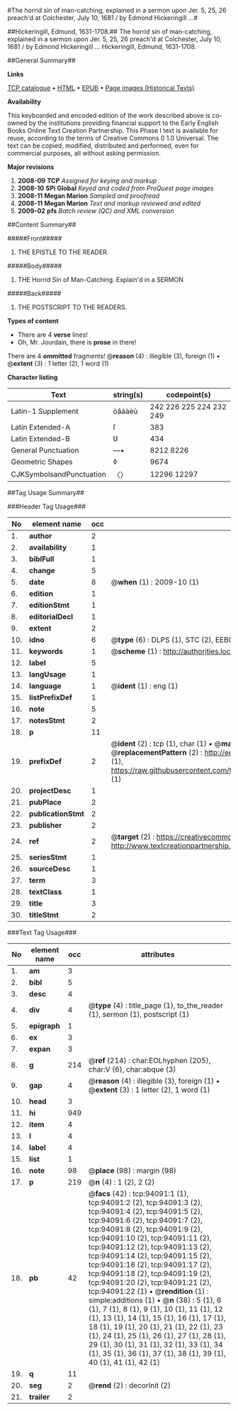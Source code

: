 #The horrid sin of man-catching, explained in a sermon upon Jer. 5, 25, 26 preach'd at Colchester, July 10, 1681 / by Edmond Hickeringill ...#

##Hickeringill, Edmund, 1631-1708.##
The horrid sin of man-catching, explained in a sermon upon Jer. 5, 25, 26 preach'd at Colchester, July 10, 1681 / by Edmond Hickeringill ...
Hickeringill, Edmund, 1631-1708.

##General Summary##

**Links**

[TCP catalogue](http://www.ota.ox.ac.uk/tcp/)  • 
[HTML](http://tei.it.ox.ac.uk/tcp/Texts-HTML/free/A43/A43623.html)  • 
[EPUB](http://tei.it.ox.ac.uk/tcp/Texts-EPUB/free/A43/A43623.epub) • 
[Page images (Historical Texts)](https://data.historicaltexts.jisc.ac.uk/view?pubId=eebo-12802983e&pageId=eebo-12802983e-94091-1)

**Availability**

This keyboarded and encoded edition of the
	       work described above is co-owned by the institutions
	       providing financial support to the Early English Books
	       Online Text Creation Partnership. This Phase I text is
	       available for reuse, according to the terms of Creative
	       Commons 0 1.0 Universal. The text can be copied,
	       modified, distributed and performed, even for
	       commercial purposes, all without asking permission.

**Major revisions**

1. __2008-09__ __TCP__ *Assigned for keying and markup*
1. __2008-10__ __SPi Global__ *Keyed and coded from ProQuest page images*
1. __2008-11__ __Megan Marion__ *Sampled and proofread*
1. __2008-11__ __Megan Marion__ *Text and markup reviewed and edited*
1. __2009-02__ __pfs__ *Batch review (QC) and XML conversion*

##Content Summary##

#####Front#####

1. THE EPISTLE TO THE READER.

#####Body#####

1. THE Horrid Sin of Man-Catching. Explain'd in a SERMON

#####Back#####

1. THE POSTSCRIPT TO THE READERS.

**Types of content**

  * There are 4 **verse** lines!
  * Oh, Mr. Jourdain, there is **prose** in there!

There are 4 **ommitted** fragments! 
 @__reason__ (4) : illegible (3), foreign (1)  •  @__extent__ (3) : 1 letter (2), 1 word (1)

**Character listing**


|Text|string(s)|codepoint(s)|
|---|---|---|
|Latin-1 Supplement|òâáàèù|242 226 225 224 232 249|
|Latin Extended-A|ſ|383|
|Latin Extended-B|Ʋ|434|
|General Punctuation|—•|8212 8226|
|Geometric Shapes|◊|9674|
|CJKSymbolsandPunctuation|〈〉|12296 12297|

##Tag Usage Summary##

###Header Tag Usage###

|No|element name|occ|attributes|
|---|---|---|---|
|1.|__author__|2||
|2.|__availability__|1||
|3.|__biblFull__|1||
|4.|__change__|5||
|5.|__date__|8| @__when__ (1) : 2009-10 (1)|
|6.|__edition__|1||
|7.|__editionStmt__|1||
|8.|__editorialDecl__|1||
|9.|__extent__|2||
|10.|__idno__|6| @__type__ (6) : DLPS (1), STC (2), EEBO-CITATION (1), OCLC (1), VID (1)|
|11.|__keywords__|1| @__scheme__ (1) : http://authorities.loc.gov/ (1)|
|12.|__label__|5||
|13.|__langUsage__|1||
|14.|__language__|1| @__ident__ (1) : eng (1)|
|15.|__listPrefixDef__|1||
|16.|__note__|5||
|17.|__notesStmt__|2||
|18.|__p__|11||
|19.|__prefixDef__|2| @__ident__ (2) : tcp (1), char (1)  •  @__matchPattern__ (2) : ([0-9\-]+):([0-9IVX]+) (1), (.+) (1)  •  @__replacementPattern__ (2) : http://eebo.chadwyck.com/downloadtiff?vid=$1&page=$2 (1), https://raw.githubusercontent.com/textcreationpartnership/Texts/master/tcpchars.xml#$1 (1)|
|20.|__projectDesc__|1||
|21.|__pubPlace__|2||
|22.|__publicationStmt__|2||
|23.|__publisher__|2||
|24.|__ref__|2| @__target__ (2) : https://creativecommons.org/publicdomain/zero/1.0/ (1), http://www.textcreationpartnership.org/docs/. (1)|
|25.|__seriesStmt__|1||
|26.|__sourceDesc__|1||
|27.|__term__|3||
|28.|__textClass__|1||
|29.|__title__|3||
|30.|__titleStmt__|2||


###Text Tag Usage###

|No|element name|occ|attributes|
|---|---|---|---|
|1.|__am__|3||
|2.|__bibl__|5||
|3.|__desc__|4||
|4.|__div__|4| @__type__ (4) : title_page (1), to_the_reader (1), sermon (1), postscript (1)|
|5.|__epigraph__|1||
|6.|__ex__|3||
|7.|__expan__|3||
|8.|__g__|214| @__ref__ (214) : char:EOLhyphen (205), char:V (6), char:abque (3)|
|9.|__gap__|4| @__reason__ (4) : illegible (3), foreign (1)  •  @__extent__ (3) : 1 letter (2), 1 word (1)|
|10.|__head__|3||
|11.|__hi__|949||
|12.|__item__|4||
|13.|__l__|4||
|14.|__label__|4||
|15.|__list__|1||
|16.|__note__|98| @__place__ (98) : margin (98)|
|17.|__p__|219| @__n__ (4) : 1 (2), 2 (2)|
|18.|__pb__|42| @__facs__ (42) : tcp:94091:1 (1), tcp:94091:2 (2), tcp:94091:3 (2), tcp:94091:4 (2), tcp:94091:5 (2), tcp:94091:6 (2), tcp:94091:7 (2), tcp:94091:8 (2), tcp:94091:9 (2), tcp:94091:10 (2), tcp:94091:11 (2), tcp:94091:12 (2), tcp:94091:13 (2), tcp:94091:14 (2), tcp:94091:15 (2), tcp:94091:16 (2), tcp:94091:17 (2), tcp:94091:18 (2), tcp:94091:19 (2), tcp:94091:20 (2), tcp:94091:21 (2), tcp:94091:22 (1)  •  @__rendition__ (1) : simple:additions (1)  •  @__n__ (38) : 5 (1), 6 (1), 7 (1), 8 (1), 9 (1), 10 (1), 11 (1), 12 (1), 13 (1), 14 (1), 15 (1), 16 (1), 17 (1), 18 (1), 19 (1), 20 (1), 21 (1), 22 (1), 23 (1), 24 (1), 25 (1), 26 (1), 27 (1), 28 (1), 29 (1), 30 (1), 31 (1), 32 (1), 33 (1), 34 (1), 35 (1), 36 (1), 37 (1), 38 (1), 39 (1), 40 (1), 41 (1), 42 (1)|
|19.|__q__|11||
|20.|__seg__|2| @__rend__ (2) : decorInit (2)|
|21.|__trailer__|2||
